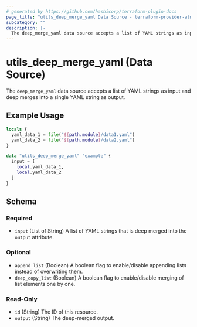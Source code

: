 ```yaml
---
# generated by https://github.com/hashicorp/terraform-plugin-docs
page_title: "utils_deep_merge_yaml Data Source - terraform-provider-atmos"
subcategory: ""
description: |-
  The deep_merge_yaml data source accepts a list of YAML strings as input and deep merges into a single YAML string as output.
---
```


# utils_deep_merge_yaml (Data Source)

The `deep_merge_yaml` data source accepts a list of YAML strings as input and deep merges into a single YAML string as output.

## Example Usage

```terraform
locals {
  yaml_data_1 = file("${path.module}/data1.yaml")
  yaml_data_2 = file("${path.module}/data2.yaml")
}

data "utils_deep_merge_yaml" "example" {
  input = [
    local.yaml_data_1,
    local.yaml_data_2
  ]
}
```

<!-- schema generated by tfplugindocs -->
## Schema

### Required

- `input` (List of String) A list of YAML strings that is deep merged into the `output` attribute.

### Optional

- `append_list` (Boolean) A boolean flag to enable/disable appending lists instead of overwriting them.
- `deep_copy_list` (Boolean) A boolean flag to enable/disable merging of list elements one by one.

### Read-Only

- `id` (String) The ID of this resource.
- `output` (String) The deep-merged output.


